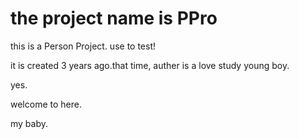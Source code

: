 # the project name is PPro
this is a Person Project. use to test!

it is created 3 years ago.that time, auther is a love study young boy.

yes.

welcome to here.

my baby.
